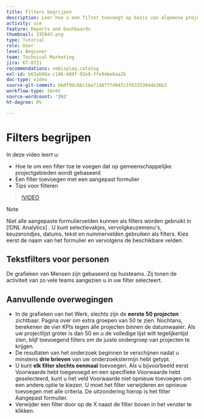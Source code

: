```yaml
---
title: Filters begrijpen
description: Leer hoe u een filter toevoegt op basis van algemene projectvelden en hoe u een filter toevoegt met een aangepast formulier, allemaal in [!UICONTROL Enhanced analytics] .
activity: use
feature: Reports and Dashboards
thumbnail: 335043.png
type: Tutorial
role: User
level: Beginner
team: Technical Marketing
jira: KT-8721
recommendations: noDisplay,catalog
exl-id: b63ab88a-c196-489f-92e8-ffe94be6aa2b
doc-type: video
source-git-commit: bbdf99c6bc1be714077fd94fc3f8325394de36b3
workflow-type: tm+mt
source-wordcount: '262'
ht-degree: 0%

---
```


# Filters begrijpen

In deze video leert u:

* Hoe te om een filter toe te voegen dat op gemeenschappelijke projectgebieden wordt gebaseerd
* Een filter toevoegen met een aangepast formulier
* Tips voor filteren

>[!VIDEO](https://video.tv.adobe.com/v/3439643/?quality=12&learn=on&enablevpops=1&captions=dut)

>[!NOTE]
>
>Niet alle aangepaste formuliervelden kunnen als filters worden gebruikt in [!DNL Analytics] . U kunt selectievakjes, vervolgkeuzemenu&#39;s, keuzerondjes, datums, tekst en nummervelden gebruiken als filters. Kies eerst de naam van het formulier en vervolgens de beschikbare velden.

## Tekstfilters voor personen

De grafieken van Mensen zijn gebaseerd op huisteams. Zij tonen de activiteit van zo vele teams aangezien u in uw filter selecteert.

## Aanvullende overwegingen

* In de grafieken van het Werk, slechts zijn de **eerste 50 projecten** zichtbaar. Pagina over om extra groepen van 50 te zien. Nochtans, berekenen de vier KPIs tegen alle projecten binnen de datumwaaier. Als uw projectlijst groter is dan 50 en u de volledige lijst wilt tegelijkertijd zien, blijf toevoegend filters om de juiste ondergroep van projecten te krijgen.
* De resultaten van het onderzoek beginnen te verschijnen nadat u minstens **drie brieven** van uw onderzoekstermijn hebt getypt.
* U kunt **elk filter slechts eenmaal** toevoegen. Als u bijvoorbeeld eerst Voorwaarde hebt toegevoegd en een specifieke Voorwaarde hebt geselecteerd, kunt u het veld Voorwaarde niet opnieuw toevoegen om een andere optie te kiezen. U moet het filter verwijderen en opnieuw toevoegen met alle criteria. De uitzondering hierop is het filter Aangepast formulier.
* Verwijder een filter door op de X naast de filter boven in het venster te klikken.
